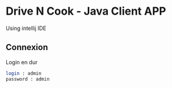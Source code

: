 # Drive N Cook - Java Client APP

Using intellij IDE

## Connexion

Login en dur

```bash
login : admin
password : admin
```